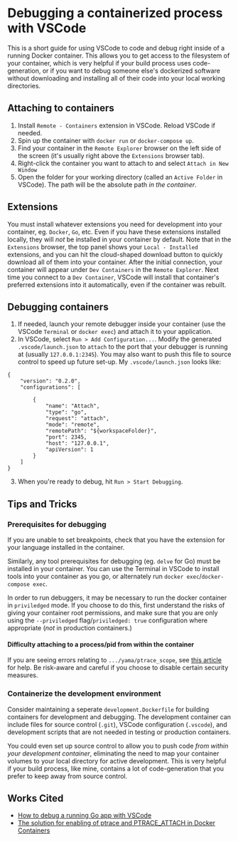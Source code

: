 # Debugging a containerized process with VSCode

This is a short guide for using VSCode to code and debug right inside of a running Docker container. This allows you to get access to the filesystem of your container, which is very helpful if your build process uses code-generation, or if you want to debug someone else's dockerized software without downloading and installing all of their code into your local working directories.

## Attaching to containers
1) Install `Remote - Containers` extension in VSCode. Reload VSCode if needed.
2) Spin up the container with `docker run` or `docker-compose up`.
3) Find your container in the `Remote Explorer` browser on the left side of the screen (it's usually right above the `Extensions` browser tab).
4) Right-click the container you want to attach to and select `Attach in New Window`
5) Open the folder for your working directory (called an `Active Folder` in VSCode). The path will be the absolute path *in the container*.

## Extensions
You must install whatever extensions you need for development into your container, eg. `Docker`, `Go`, etc. Even if you have these extensions installed locally, they will *not* be installed in your container by default. Note that in the `Extensions` browser, the top panel shows your `Local - Installed` extensions, and you can hit the cloud-shaped download button to quickly download all of them into your container.
After the initial connection, your container will appear under `Dev Containers` in the `Remote Explorer`. Next time you connect to a `Dev Container`, VSCode will install that container's preferred extensions into it automatically, even if the container was rebuilt.

## Debugging containers
1) If needed, launch your remote debugger inside your container (use the VSCode `Terminal` or `docker exec`) and attach it to your application.
2) In VSCode, select `Run > Add Configuration...`. Modify the generated `.vscode/launch.json` to `attach` to the port that your debugger is running at (usually `127.0.0.1:2345`). You may also want to push this file to source control to speed up future set-up. My `.vscode/launch.json` looks like:
```
{
    "version": "0.2.0",
    "configurations": [
    
        {
            "name": "Attach",
            "type": "go",
            "request": "attach",
            "mode": "remote",
            "remotePath": "${workspaceFolder}",
            "port": 2345,
            "host": "127.0.0.1",
            "apiVersion": 1
        }
    ]
}
```
3) When you're ready to debug, hit `Run > Start Debugging`.

## Tips and Tricks
### Prerequisites for debugging
If you are unable to set breakpoints, check that you have the extension for your language installed in the container.

Similarly, any tool prerequisites for debugging (eg. `delve` for Go) must be installed in your container. You can use the Terminal in VSCode to install tools into your container as you go, or alternately run `docker exec`/`docker-compose exec`.

In order to run debuggers, it may be necessary to run the docker container in `priviledged` mode. If you choose to do this, first understand the risks of giving your container root permissions, and make sure that you are only using the `--priviledged` flag/`priviledged: true` configuration where appropriate (*not* in production containers.)

#### Difficulty attaching to a process/pid from within the container
If you are seeing errors relating to `.../yama/ptrace_scope`, see [this article](https://bitworks.software/en/2017-07-24-docker-ptrace-attach.html) for help. Be risk-aware and careful if you choose to disable certain security measures.

### Containerize the development environment
Consider maintaining a seperate `development.Dockerfile` for building containers for development and debugging. The development container can include files for source control (`.git`), VSCode configuration (`.vscode`), and development scripts that are not needed in testing or production containers.

You could even set up source control to allow you to push code *from within your development container*, eliminating the need to map your container volumes to your local directory for active development. This is very helpful if your build process, like mine, contains a lot of code-generation that you prefer to keep away from source control.

## Works Cited
* [How to debug a running Go app with VSCode](https://medium.com/average-coder/how-to-debug-a-running-go-app-with-vscode-76e3eac45bd)
* [The solution for enabling of ptrace and PTRACE_ATTACH in Docker Containers](https://bitworks.software/en/2017-07-24-docker-ptrace-attach.html)

